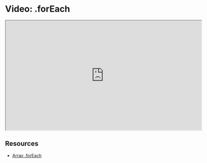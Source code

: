 # Video: .forEach

<iframe src="https://player.vimeo.com/video/549325446?title=0&byline=0&portrait=0" width="640" height="360" allowfullscreen="allowfullscreen" allow="autoplay; fullscreen; picture-in-picture"></iframe>

## Resources

- [Array .forEach](https://developer.mozilla.org/en-US/docs/Web/JavaScript/Reference/Global_Objects/Array/forEach)
